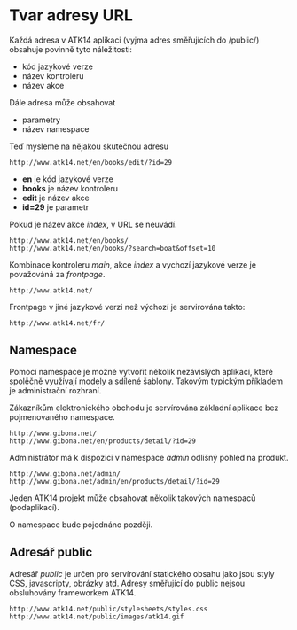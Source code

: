Tvar adresy URL
===============

Každá adresa v ATK14 aplikaci (vyjma adres směřujících do /public/) obsahuje povinně tyto náležitosti:

 * kód jazykové verze
 * název kontroleru
 * název akce

Dále adresa může obsahovat
 
 * parametry
 * název namespace

Teď mysleme na nějakou skutečnou adresu

    http://www.atk14.net/en/books/edit/?id=29

 * **en** je kód jazykové verze
 * **books** je název kontroleru
 * **edit** je název akce
 * **id=29** je parametr

Pokud je název akce *index*, v URL se neuvádí.

    http://www.atk14.net/en/books/
    http://www.atk14.net/en/books/?search=boat&offset=10


Kombinace kontroleru *main*, akce *index* a vychozí jazykové verze je považováná za *frontpage*.

    http://www.atk14.net/

Frontpage v jiné jazykové verzi než výchozí je servirována takto:

    http://www.atk14.net/fr/

Namespace
---------

Pomocí namespace je možné vytvořit několik nezávislých aplikací, které spolěčně využívají modely a sdílené šablony.
Takovým typickým příkladem je administrační rozhraní.

Zákazníkům elektronického obchodu je servírována základní aplikace bez pojmenovaného namespace.

    http://www.gibona.net/
    http://www.gibona.net/en/products/detail/?id=29

Administrátor má k dispozici v namespace *admin* odlišný pohled na produkt.

    http://www.gibona.net/admin/
    http://www.gibona.net/admin/en/products/detail/?id=29

Jeden ATK14 projekt může obsahovat několik takových namespaců (podaplikací).

O namespace bude pojednáno později.

Adresář public
--------------

Adresář *public* je určen pro servírování statického obsahu jako jsou styly CSS, javascripty, obrázky atd. Adresy směřující do public nejsou obsluhovány frameworkem ATK14.

    http://www.atk14.net/public/stylesheets/styles.css
    http://www.atk14.net/public/images/atk14.gif

